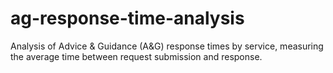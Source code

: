 # ag-response-time-analysis
Analysis of Advice &amp; Guidance (A&amp;G) response times by service, measuring the average time between request submission and response.
